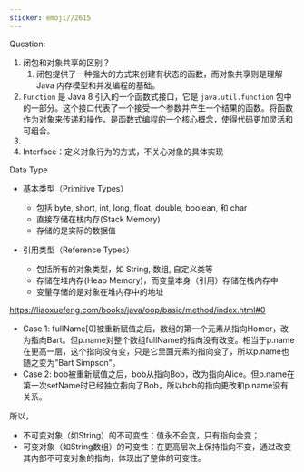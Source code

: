 ```yaml
---
sticker: emoji//2615
---
```

Question:
1. 闭包和对象共享的区别？
	1. 闭包提供了一种强大的方式来创建有状态的函数，而对象共享则是理解 Java 内存模型和并发编程的基础。
2. `Function` 是 Java 8 引入的一个函数式接口，它是 `java.util.function` 包中的一部分。这个接口代表了一个接受一个参数并产生一个结果的函数。将函数作为对象来传递和操作，是函数式编程的一个核心概念，使得代码更加灵活和可组合。
3. 
4. Interface：定义对象行为的方式，不关心对象的具体实现


Data Type
- 基本类型（Primitive Types）
	- 包括 byte, short, int, long, float, double, boolean, 和 char
	- 直接存储在栈内存(Stack Memory)
	- 存储的是实际的数据值

- 引用类型（Reference Types）
	- 包括所有的对象类型，如 String, 数组, 自定义类等
	- 存储在堆内存(Heap Memory)，而变量本身（引用）存储在栈内存中
	- 变量存储的是对象在堆内存中的地址


https://liaoxuefeng.com/books/java/oop/basic/method/index.html#0
- Case 1: fullName[0]被重新赋值之后，数组的第一个元素从指向Homer，改为指向Bart。但p.name对整个数组fullName的指向没有改变。相当于p.name在更高一层，这个指向没有变，只是它里面元素的指向变了，所以p.name也随之变为"Bart Simpson"。
- Case 2: bob被重新赋值之后，bob从指向Bob，改为指向Alice。但p.name在第一次setName时已经独立指向了Bob，所以bob的指向更改和p.name没有关系。

所以，
- 不可变对象（如String）的不可变性：值永不会变，只有指向会变；
- 可变对象（如String数组）的可变性：在更高层次上保持指向不变，通过改变其内部不可变对象的指向，体现出了整体的可变性。
